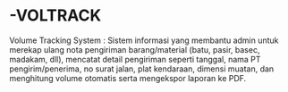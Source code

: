 # -VOLTRACK
Volume Tracking System : Sistem informasi yang membantu admin untuk merekap ulang nota pengiriman barang/material (batu, pasir, basec, madakam, dll), mencatat detail pengiriman seperti tanggal, nama PT pengirim/penerima, no surat jalan, plat kendaraan, dimensi muatan, dan menghitung volume otomatis serta mengekspor laporan ke PDF.

